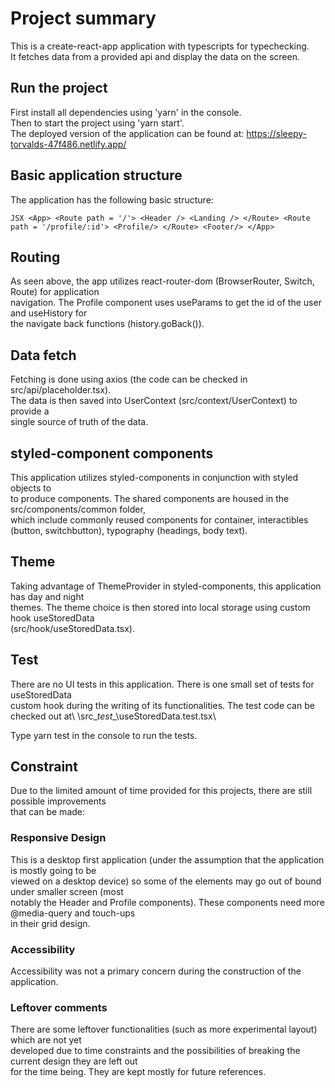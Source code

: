 # Project summary
This is a create-react-app application with typescripts for typechecking.\
It fetches data from a provided api and display the data on the screen.

## Run the project
First install all dependencies using 'yarn' in the console.\
Then to start the project using 'yarn start'.\
The deployed version of the application can be found at:
https://sleepy-torvalds-47f486.netlify.app/

## Basic application structure
The application has the following basic structure:

``JSX
  <App>
    <Route path = '/'>
      <Header />
      <Landing />
    </Route>
    <Route path = '/profile/:id'>
      <Profile/>
    </Route>
    <Footer/>
  </App>
``

## Routing
As seen above, the app utilizes react-router-dom (BrowserRouter, Switch, Route) for application\
navigation. The Profile component uses useParams to get the id of the user and useHistory for\
the navigate back functions (history.goBack()). 

## Data fetch
Fetching is done using axios (the code can be checked in src/api/placeholder.tsx).\
The data is then saved into UserContext (src/context/UserContext) to provide a\
single source of truth of the data.

## styled-component components
This application utilizes styled-components in conjunction with styled objects to\
to produce components. The shared components are housed in the src/components/common folder,\
which include commonly reused components for container, interactibles (button, switchbutton)\,
typography (headings, body text).

## Theme
Taking advantage of ThemeProvider in styled-components, this application has day and night\
themes. The theme choice is then stored into local storage using custom hook useStoredData\
(src/hook/useStoredData.tsx).

## Test
There are no UI tests in this application. There is one small set of tests for useStoredData\
custom hook during the writing of its functionalities. The test code can be checked out at\ 
\src\__test__\useStoredData.test.tsx\

Type yarn test in the console to run the tests.

## Constraint
Due to the limited amount of time provided for this projects, there are still possible improvements\
that can be made:

### Responsive Design
This is a desktop first application (under the assumption that the application is mostly going to be\
viewed on a desktop device) so some of the elements may go out of bound under smaller screen (most\
notably the Header and Profile components). These components need more @media-query and touch-ups\
in their grid design.

### Accessibility
Accessibility was not a primary concern during the construction of the application.

### Leftover comments
There are some leftover functionalities (such as more experimental layout) which are not yet\
developed due to time constraints and the possibilities of breaking the current design they are left out\
for the time being. They are kept mostly for future references.

